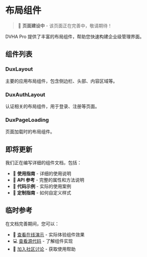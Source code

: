 # 布局组件

> 🚧 **页面建设中** - 该页面正在完善中，敬请期待！

DVHA Pro 提供了丰富的布局组件，帮助您快速构建企业级管理界面。

## 组件列表

### DuxLayout

主要的应用布局组件，包含侧边栏、头部、内容区域等。

### DuxAuthLayout

认证相关的布局组件，用于登录、注册等页面。

### DuxPageLoading

页面加载时的布局组件。

## 即将更新

我们正在编写详细的组件文档，包括：

- 📖 **使用指南** - 详细的使用说明
- 🎯 **API 参考** - 完整的属性和方法说明
- 🧩 **代码示例** - 实际的使用案例
- 🎨 **定制指南** - 如何自定义样式

## 临时参考

在文档完善期间，您可以：

- 🎯 [查看在线演示](http://duxweb.dux.plus/dvha/start/) - 实际体验组件效果
- 💻 [查看源代码](https://github.com/duxweb/dvha/tree/main/packages/pro/src/components) - 了解组件实现
- 💬 [加入社区讨论](/community) - 获取使用帮助
